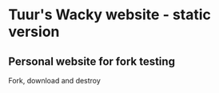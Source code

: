 # Tuur's Wacky website - static version
## Personal website for fork testing

Fork, download and destroy
